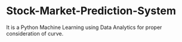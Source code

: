 # Stock-Market-Prediction-System
It is a Python Machine Learning using Data Analytics for proper consideration of curve.
